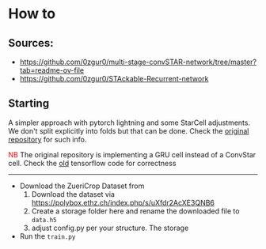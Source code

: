 # How to
## Sources:
* https://github.com/0zgur0/multi-stage-convSTAR-network/tree/master?tab=readme-ov-file
* https://github.com/0zgur0/STAckable-Recurrent-network

## Starting
A simpler approach with pytorch lightning and some StarCell adjustments. We don't split explicitly into folds but that can be done. Check the [original repository](https://github.com/0zgur0/multi-stage-convSTAR-network/tree/master?tab=readme-ov-file) for such info.

<span style="color: red;">NB</span> The original repository is implementing a GRU cell instead of a ConvStar cell. Check the [old](https://github.com/0zgur0/STAckable-Recurrent-network) tensorflow code for correctness

---
- Download the ZueriCrop Dataset from
    1) Download the dataset via https://polybox.ethz.ch/index.php/s/uXfdr2AcXE3QNB6
    2) Create a storage folder here and rename the downloaded file to `data.h5`
    3) adjust config.py per your structure. The storage
- Run the `train.py`